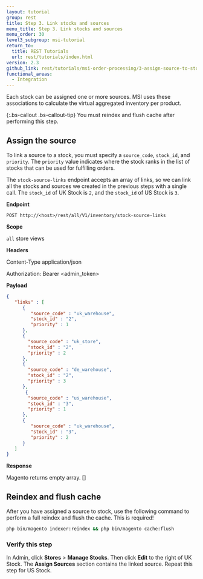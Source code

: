 ```yaml
---
layout: tutorial
group: rest
title: Step 3. Link stocks and sources
menu_title: Step 3. Link stocks and sources
menu_order: 30
level3_subgroup: msi-tutorial
return_to:
  title: REST Tutorials
  url: rest/tutorials/index.html
version: 2.3
github_link: rest/tutorials/msi-order-processing/3-assign-source-to-stock.md
functional_areas:
  - Integration
---
```


Each stock can be assigned one or more sources. MSI uses these associations to calculate the virtual aggregated inventory per product.

{:.bs-callout .bs-callout-tip}
You must reindex and flush cache after performing this step.

## Assign the source

To link a source to a stock, you must specify a `source_code`, `stock_id`, and `priority`. The `priority` value indicates where the stock ranks in the list of stocks that can be used for fulfilling orders.

The `stock-source-links` endpoint accepts an array of links, so we can link all the stocks and sources we created in the previous steps with a single call. The `stock_id` of UK Stock is `2`, and the `stock_id` of US Stock is `3`.

**Endpoint**

`POST http://<host>/rest/all/V1/inventory/stock-source-links`

**Scope**

`all` store views

**Headers**

Content-Type application/json

Authorization: Bearer <admin_token>

**Payload**

```json
{
   "links" : [
      {
         "source_code" : "uk_warehouse",
         "stock_id" : "2",
         "priority" : 1
      },
      {
        "source_code" : "uk_store",
        "stock_id" : "2",
        "priority" : 2
      },
      {
        "source_code" : "de_warehouse",
        "stock_id" : "2",
        "priority" : 3
      },
       {
        "source_code" : "us_warehouse",
        "stock_id" : "3",
        "priority" : 1
      },
      {
         "source_code" : "uk_warehouse",
         "stock_id" : "3",
         "priority" : 2
      }
   ]
}
```

**Response**

Magento returns empty array.
[]

## Reindex and flush cache

After you have assigned a source to stock, use the following command to perform a full reindex and flush the cache. This is required!

``` bash
php bin/magento indexer:reindex && php bin/magento cache:flush
```

### Verify this step

In Admin, click **Stores** > **Manage Stocks**.  Then click **Edit** to the right of UK Stock. The **Assign Sources** section contains the linked source. Repeat this step for US Stock.
